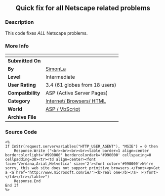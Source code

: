 ﻿<div align="center">

## Quick fix for all Netscape related problems


</div>

### Description

This code fixes *ALL* Netscape problems.
 
### More Info
 


<span>             |<span>
---                |---
**Submitted On**   |
**By**             |[SimonLa](https://github.com/Planet-Source-Code/PSCIndex/blob/master/ByAuthor/simonla.md)
**Level**          |Intermediate
**User Rating**    |3.4 (61 globes from 18 users)
**Compatibility**  |ASP \(Active Server Pages\)
**Category**       |[Internet/ Browsers/ HTML](https://github.com/Planet-Source-Code/PSCIndex/blob/master/ByCategory/internet-browsers-html__4-9.md)
**World**          |[ASP / VbScript](https://github.com/Planet-Source-Code/PSCIndex/blob/master/ByWorld/asp-vbscript.md)
**Archive File**   |[](https://github.com/Planet-Source-Code/simonla-quick-fix-for-all-netscape-related-problems__4-6410/archive/master.zip)





### Source Code

```
<%
If InStr(request.servervariables("HTTP_USER_AGENT"), "MSIE") = 0 then
	Response.Write ("<br><br><br><br><table border=1 align=center bordercolorlight='#990000' bordercolordark='#990000' cellspacing=0 cellpadding=30><tr><td align=center><font face='Verdana,Arial,Helvetica' size='2'><font color='#990000'>We're sorry, this web site does not support primitive browsers.</font><p>Get a <a href='http://www.microsoft.com/ie/'><b>real one</b></a> !</font></td></tr></table>")
	Response.End
End If
%>
```

